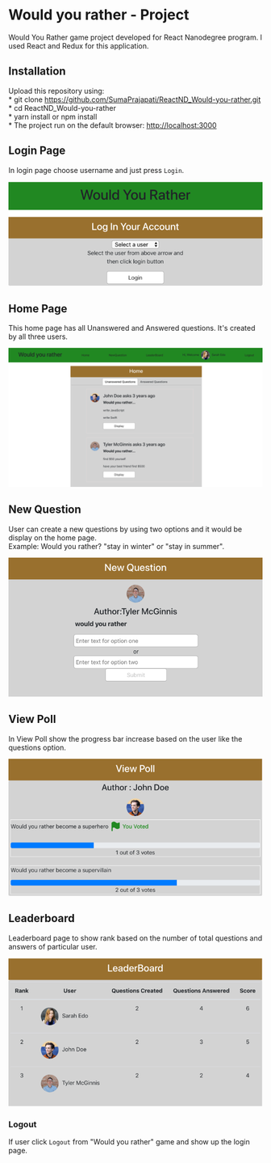 
# Would you rather - Project

Would You Rather game project developed for React Nanodegree program. I used React and Redux for this application.


## Installation

Upload this repository using:<br />
    * git clone https://github.com/SumaPrajapati/ReactND_Would-you-rather.git <br />
    * cd ReactND_Would-you-rather <br />
    * yarn install or npm install <br />
    * The project run on the default browser: [http://localhost:3000](http://localhost:3000)


## Login Page

In login page choose username and just press `Login`.

![ ](screenshot/login_page.png)

## Home Page

This home page has all Unanswered and Answered questions. It's created by all three users.

![ ](screenshot/home.png)

## New Question

User can create a new questions by using two options and it would be display on the home page.<br /> 
Example: Would you rather? "stay in winter" or  "stay in summer". 
 
 ![ ](screenshot/new_question.png)

## View Poll

In View Poll show the progress bar increase based on the user like the questions option. 

![ ](screenshot/view_poll1.png)

## Leaderboard

Leaderboard page to show rank based on the number of total questions and answers of particular user.

![ ](screenshot/leaderboard.png)

### Logout

If user click `Logout` from "Would you rather" game and show up the login page.

